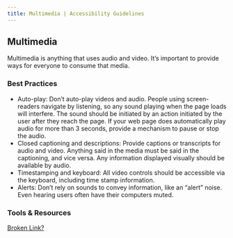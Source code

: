 ```yaml
---
title: Multimedia | Accessibility Guidelines
---
```

## Multimedia

Multimedia is anything that uses audio and video. It’s important to provide ways for everyone to consume that media.

### Best Practices

* <span class="text-bold">Auto-play</span>: Don’t auto-play videos and audio. People using screen-readers navigate by listening, so any sound playing when the page loads will interfere. The sound should be initiated by an action initiated by the user after they reach the page. If your web page does automatically play audio for more than 3 seconds, provide a mechanism to pause or stop the audio.
* <span class="text-bold">Closed captioning and descriptions</span>: Provide captions or transcripts for audio and video. Anything said in the media must be said in the captioning, and vice versa. Any information displayed visually should be available by audio.
* <span class="text-bold">Timestamping and keyboard</span>: All video controls should be accessible via the keyboard, including time stamp information.
* <span class="text-bold">Alerts</span>: Don’t rely on sounds to convey information, like an “alert” noise. Even hearing users often have their computers muted.

### Tools &amp; Resources
<div class='unsure'>
  <a href='https://searchcode.com/codesearch/view/86145219/'>Broken Link?</a>
</div>
